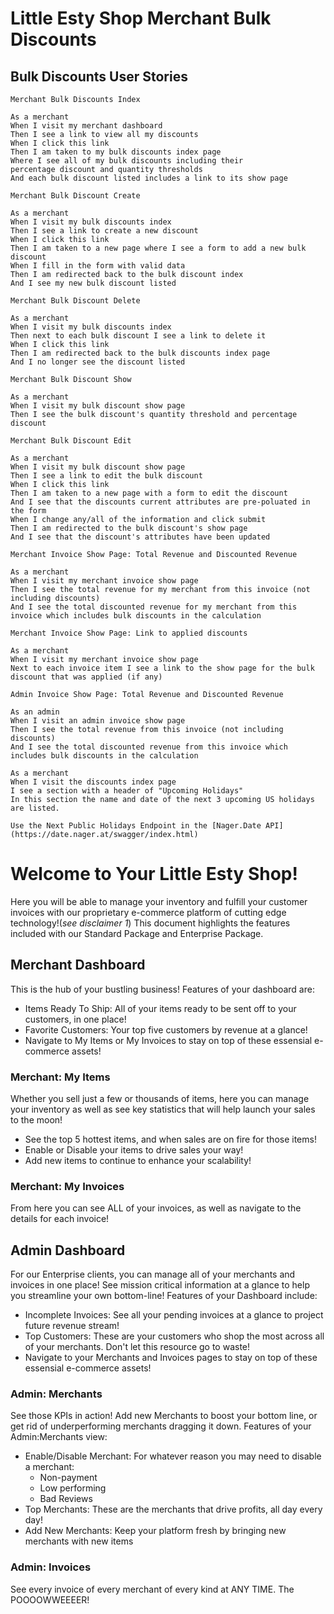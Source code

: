 # Little Esty Shop Merchant Bulk Discounts

## Bulk Discounts User Stories

```
Merchant Bulk Discounts Index

As a merchant
When I visit my merchant dashboard
Then I see a link to view all my discounts
When I click this link
Then I am taken to my bulk discounts index page
Where I see all of my bulk discounts including their
percentage discount and quantity thresholds
And each bulk discount listed includes a link to its show page
```

```
Merchant Bulk Discount Create

As a merchant
When I visit my bulk discounts index
Then I see a link to create a new discount
When I click this link
Then I am taken to a new page where I see a form to add a new bulk discount
When I fill in the form with valid data
Then I am redirected back to the bulk discount index
And I see my new bulk discount listed
```

```
Merchant Bulk Discount Delete

As a merchant
When I visit my bulk discounts index
Then next to each bulk discount I see a link to delete it
When I click this link
Then I am redirected back to the bulk discounts index page
And I no longer see the discount listed
```

```
Merchant Bulk Discount Show

As a merchant
When I visit my bulk discount show page
Then I see the bulk discount's quantity threshold and percentage discount
```

```
Merchant Bulk Discount Edit

As a merchant
When I visit my bulk discount show page
Then I see a link to edit the bulk discount
When I click this link
Then I am taken to a new page with a form to edit the discount
And I see that the discounts current attributes are pre-poluated in the form
When I change any/all of the information and click submit
Then I am redirected to the bulk discount's show page
And I see that the discount's attributes have been updated
```

```
Merchant Invoice Show Page: Total Revenue and Discounted Revenue

As a merchant
When I visit my merchant invoice show page
Then I see the total revenue for my merchant from this invoice (not including discounts)
And I see the total discounted revenue for my merchant from this invoice which includes bulk discounts in the calculation
```

```
Merchant Invoice Show Page: Link to applied discounts

As a merchant
When I visit my merchant invoice show page
Next to each invoice item I see a link to the show page for the bulk discount that was applied (if any)
```

```
Admin Invoice Show Page: Total Revenue and Discounted Revenue

As an admin
When I visit an admin invoice show page
Then I see the total revenue from this invoice (not including discounts)
And I see the total discounted revenue from this invoice which includes bulk discounts in the calculation
```

```
As a merchant
When I visit the discounts index page
I see a section with a header of "Upcoming Holidays"
In this section the name and date of the next 3 upcoming US holidays are listed.

Use the Next Public Holidays Endpoint in the [Nager.Date API](https://date.nager.at/swagger/index.html)
```


# Welcome to Your Little Esty Shop!

Here you will be able to manage your inventory and fulfill your customer invoices with our proprietary e-commerce platform of cutting edge technology!(*see disclaimer 1*) This document highlights the features included with our Standard Package and Enterprise Package.

## Merchant Dashboard

This is the hub of your bustling business! Features of your dashboard are:
- Items Ready To Ship:  All of your items ready to be sent off to your customers, in one place!
- Favorite Customers: Your top five customers by revenue at a glance!
- Navigate to My Items or My Invoices to stay on top of these essensial e-commerce assets!

### Merchant: My Items
Whether you sell just a few or thousands of items, here you can manage your inventory as well as
see key statistics that will help launch your sales to the moon!
- See the top 5 hottest items, and when sales are on fire for those items!
- Enable or Disable your items to drive sales your way!
- Add new items to continue to enhance your scalability!

### Merchant: My Invoices
From here you can see ALL of your invoices, as well as navigate to the details for each invoice!

## Admin Dashboard
For our Enterprise clients, you can manage all of your merchants and invoices in one place! See mission critical information at a glance to help you streamline your own bottom-line! Features of your Dashboard include:
- Incomplete Invoices: See all your pending invoices at a glance to project future revenue stream!
- Top Customers: These are your customers who shop the most across all of your merchants. Don't let this resource go to waste!
- Navigate to your Merchants and Invoices pages to stay on top of these essensial e-commerce assets!

### Admin: Merchants
See those KPIs in action!  Add new Merchants to boost your bottom line, or get rid of underperforming merchants dragging it down.  Features of your Admin:Merchants view:
* Enable/Disable Merchant: For whatever reason you may need to disable a merchant:
  * Non-payment
  * Low performing
  * Bad Reviews
* Top Merchants: These are the merchants that drive profits, all day every day!
* Add New Merchants: Keep your platform fresh by bringing new merchants with new items

### Admin: Invoices
See every invoice of every merchant of every kind at ANY TIME.  The POOOOWWEEEER!